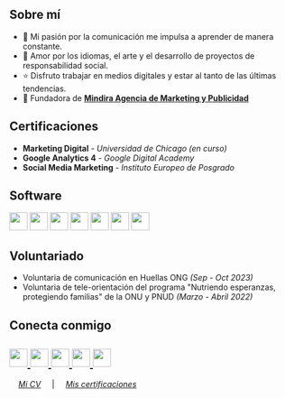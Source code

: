 
<html>
   <body>
      <h2 align="left">Sobre mí</h2>
      <p align="left">

- 🧠 Mi pasión por la comunicación me impulsa a aprender de manera constante.
- 💌 Amor por los idiomas, el arte y el desarrollo de proyectos de responsabilidad social.
- ⭐ Disfruto trabajar en medios digitales y estar al tanto de las últimas tendencias.
- 📝 Fundadora de **[Mindira Agencia de Marketing y Publicidad](https://bento.me/agenciamindira)** 

## Certificaciones
- **Marketing Digital** - *Universidad de Chicago (en curso)*
- **Google Analytics 4** - *Google Digital Academy*
- **Social Media Marketing** - *Instituto Europeo de Posgrado*

## Software
<img src="https://github.com/nicollebazan/nicollebazan/assets/100792846/9988e21a-2ce6-47ac-955d-c1f350697fe5" width="32" height="32"/>
<img src="https://github.com/nicollebazan/nicollebazan/assets/100792846/b1acb333-eb64-4628-9992-a6c797c2ad3f" width="32" height="32"/>
<img src="https://github.com/nicollebazan/nicollebazan/assets/100792846/0b472888-942f-42c6-9266-88e412b99063" width="32" height="32"/>
<img src="https://github.com/nicollebazan/nicollebazan/assets/100792846/65be8f11-4e38-4fd1-8a83-057e1efb778a" width="32" height="32"/>
<img src="https://github.com/nicollebazan/nicollebazan/assets/100792846/dd0f48ca-c4b1-4286-b0ae-0aec9dd659c7" width="32" height="32"/>
<img src="https://github.com/nicollebazan/nicollebazan/assets/100792846/7b82c91d-8c43-44fd-b47c-cda6dd65a7f6" width="32" height="32"/>
<img src="https://github.com/nicollebazan/nicollebazan/assets/100792846/910742b1-6f6e-431d-b53f-c17e3a69da11https://github.com/nicollebazan/nicollebazan/assets/100792846/910742b1-6f6e-431d-b53f-c17e3a69da11" width="32" height="32"/>


## Voluntariado
- Voluntaria de comunicación en Huellas ONG *(Sep - Oct 2023)*
- Voluntaria de tele-orientación del programa "Nutriendo esperanzas, protegiendo familias" de la ONU y PNUD *(Marzo - Abril 2022)*

</dl>
      <h2 align="left">Conecta conmigo</h2>
      <h2 align="left">
         <a href="nicollebazanm@gmail.com">
         <img src="https://github.com/gauravghongde/social-icons/blob/master/PNG/Black/Gmail_black.png" width="32" height="32"/>
         </a> 
         <a href="https://linkedin.com/in/nicollebazan">
         <img src="https://github.com/gauravghongde/social-icons/blob/master/PNG/Black/LinkedIN_black.png" width="32" height="32"/>
         </a>
         <a href="https://www.behance.net/nicollebazan">
         <img src="https://github.com/gauravghongde/social-icons/blob/master/PNG/Black/Behance_black.png" width="32" height="32"/>
         </a>
         <a href="https://t.me/nicollebazan">
         <img src="https://github.com/gauravghongde/social-icons/blob/master/PNG/Black/Telegram_black.png" width="32" height="32"/>
         </a>
         <a href="https://github.com/nicollebazan">
         <img src="https://cdn.jsdelivr.net/npm/simple-icons@v3/icons/github.svg" "width="32" height="32"/>
         </a>
      </h2>

&nbsp; &nbsp; *[Mi CV](https://drive.google.com/file/d/1i0rCJGIGzRTcf-Hq2k3_LZdGQvvdsu03/view)*
&nbsp; &nbsp; |  &nbsp; &nbsp; *[Mis certificaciones](https://drive.google.com/drive/folders/1aMnzjSnCi3SpmVJARqwKHRlU55ScQ39V?usp=sharing)*
<br />
